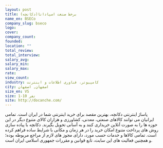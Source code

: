 ```yaml
---
layout: post
title: برخط صنعت اسپادانا(دکانچه)
name_en: BSECo
company_slug: bseco
logo: 
cover: 
company_count:
founded:
location: ""
total_review: 
total_interview: 
salary_avg: 
salary_min: 
salary_max: 
rate: 
view_count: 
industry: کامپیوتر، فناوری اطلاعات و اینترنت
city: اصفهان, اصفهان
size_en: VS
size: 1-10 نفر
site: http://docanche.com/
---
```


پاساژ اینترنتی دکانچه، بهترین مقصد برای خرید اینترنتی شما در ایران است. تمامی ایرانیان می توانند کالاهای صنعتی، معدنی، کشاورزی و هزاران کالای متنوع دیگر در این حوزه ها را به صورت آنلاین خریداری کنند و به آسانی تحویل بگیرند. دکانچه با پیاده سازی روش های پرداخت متنوع امکان خرید را در هر زمان و مکانی با شرایط ساده فراهم کرده است. تمامی کالاها و خدمات حسب مورد، دارای مجوز های لازم از مراجع مربوطه بوده؛ و همچنین فعالیت های این سایت، تابع قوانین و مقررات جمهوری اسلامی ایران است.
